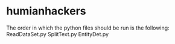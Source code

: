 humianhackers
=============

The order in which the python files should be run is the following:
ReadDataSet.py
SplitText.py
EntityDet.py

